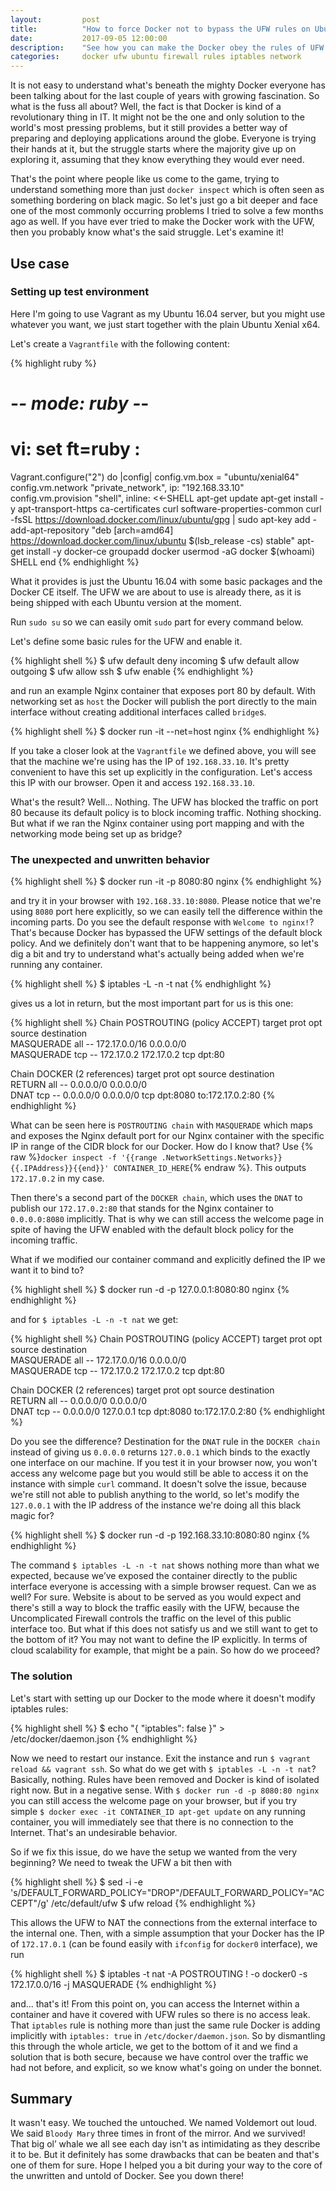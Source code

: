 ```yaml
---
layout:         post
title:          "How to force Docker not to bypass the UFW rules on Ubuntu 16.04"
date:           2017-09-05 12:00:00
description:    "See how you can make the Docker obey the rules of UFW on Ubuntu 16.04 (and others) with simple iptables modification."
categories:     docker ufw ubuntu firewall rules iptables network
---
```


It is not easy to understand what's beneath the mighty Docker everyone has been talking about for the last couple of years with growing fascination. So what is the fuss all about? Well, the fact is that Docker is kind of a revolutionary thing in IT. It might not be the one and only solution to the world's most pressing problems, but it still provides a better way of preparing and deploying applications around the globe. Everyone is trying their hands at it, but the struggle starts where the majority give up on exploring it, assuming that they know everything they would ever need. 

That's the point where people like us come to the game, trying to understand something more than just `docker inspect` which is often seen as something bordering on black magic. So let's just go a bit deeper and face one of the most commonly occurring problems I tried to solve a few months ago as well. If you have ever tried to make the Docker work with the UFW, then you probably know what's the said struggle. Let's examine it!


## Use case

### Setting up test environment

Here I'm going to use Vagrant as my Ubuntu 16.04 server, but you might use whatever you want, we just start together with the plain Ubuntu Xenial x64.

Let's create a `Vagrantfile` with the following content:

{% highlight ruby %}
# -*- mode: ruby -*-
# vi: set ft=ruby :

Vagrant.configure("2") do |config|
  config.vm.box = "ubuntu/xenial64"
  config.vm.network "private_network", ip: "192.168.33.10"
  config.vm.provision "shell", inline: <<-SHELL
    apt-get update
    apt-get install -y apt-transport-https ca-certificates curl software-properties-common
    curl -fsSL https://download.docker.com/linux/ubuntu/gpg | sudo apt-key add -
    add-apt-repository "deb [arch=amd64] https://download.docker.com/linux/ubuntu $(lsb_release -cs) stable"
    apt-get install -y docker-ce
    groupadd docker
    usermod -aG docker $(whoami)
  SHELL
end
{% endhighlight %}

What it provides is just the Ubuntu 16.04 with some basic packages and the Docker CE itself. The UFW we are about to use is already there, as it is being shipped with each Ubuntu version at the moment.

Run `sudo su` so we can easily omit `sudo` part for every command below.

Let's define some basic rules for the UFW and enable it.

{% highlight shell %}
$ ufw default deny incoming
$ ufw default allow outgoing
$ ufw allow ssh
$ ufw enable
{% endhighlight %}

and run an example Nginx container that exposes port 80 by default. With networking set as `host` the Docker will publish the port directly to the main interface without creating additional interfaces called `bridge`s.

{% highlight shell %}
$ docker run -it --net=host nginx
{% endhighlight %}

If you take a closer look at the `Vagrantfile` we defined above, you will see that the machine we're using has the IP of `192.168.33.10`. It's pretty convenient to have this set up explicitly in the configuration. Let's access this IP with our browser. Open it and access `192.168.33.10`.

What's the result? Well... Nothing. The UFW has blocked the traffic on port 80 because its default policy is to block incoming traffic. Nothing shocking. But what if we ran the Nginx container using port mapping and with the networking mode being set up as bridge?


### The unexpected and unwritten behavior

{% highlight shell %}
$ docker run -it -p 8080:80 nginx
{% endhighlight %}

and try it in your browser with `192.168.33.10:8080`. Please notice that we're using `8080` port here explicitly, so we can easily tell the difference within the incoming parts. Do you see the default response with `Welcome to nginx!`? That's because Docker has bypassed the UFW settings of the default block policy. And we definitely don't want that to be happening anymore, so let's dig a bit and try to understand what's actually being added when we're running any container.

{% highlight shell %}
$ iptables -L -n -t nat
{% endhighlight %}

gives us a lot in return, but the most important part for us is this one:

{% highlight shell %}
Chain POSTROUTING (policy ACCEPT)
target     prot opt source               destination         
MASQUERADE  all  --  172.17.0.0/16        0.0.0.0/0           
MASQUERADE  tcp  --  172.17.0.2           172.17.0.2           tcp dpt:80

Chain DOCKER (2 references)
target     prot opt source               destination         
RETURN     all  --  0.0.0.0/0            0.0.0.0/0           
DNAT       tcp  --  0.0.0.0/0            0.0.0.0/0            tcp dpt:8080 to:172.17.0.2:80
{% endhighlight %}

What can be seen here is `POSTROUTING chain` with `MASQUERADE` which maps and exposes the Nginx default port for our Nginx container with the specific IP in range of the CIDR block for our Docker. How do I know that? Use {% raw %}`docker inspect -f '{{range .NetworkSettings.Networks}}{{.IPAddress}}{{end}}' CONTAINER_ID_HERE`{% endraw %}. This outputs `172.17.0.2` in my case.

Then there's a second part of the `DOCKER chain`, which uses the `DNAT` to publish our `172.17.0.2:80` that stands for the Nginx container to `0.0.0.0:8080` implicitly. That is why we can still access the welcome page in spite of having the UFW enabled with the default block policy for the incoming traffic.

What if we modified our container command and explicitly defined the IP we want it to bind to?

{% highlight shell %}
$ docker run -d -p 127.0.0.1:8080:80 nginx
{% endhighlight %}

and for `$ iptables -L -n -t nat` we get:

{% highlight shell %}
Chain POSTROUTING (policy ACCEPT)
target     prot opt source               destination         
MASQUERADE  all  --  172.17.0.0/16        0.0.0.0/0           
MASQUERADE  tcp  --  172.17.0.2           172.17.0.2           tcp dpt:80

Chain DOCKER (2 references)
target     prot opt source               destination         
RETURN     all  --  0.0.0.0/0            0.0.0.0/0           
DNAT       tcp  --  0.0.0.0/0            127.0.0.1            tcp dpt:8080 to:172.17.0.2:80
{% endhighlight %}

Do you see the difference? Destination for the `DNAT` rule in the `DOCKER chain` instead of giving us `0.0.0.0` returns `127.0.0.1` which binds to the exactly one interface on our machine. If you test it in your browser now, you won't access any welcome page but you would still be able to access it on the instance with simple `curl` command. It doesn't solve the issue, because we're still not able to publish anything to the world, so let's modify the `127.0.0.1` with the IP address of the instance we're doing all this black magic for?

{% highlight shell %}
$ docker run -d -p 192.168.33.10:8080:80 nginx
{% endhighlight %}

The command `$ iptables -L -n -t nat` shows nothing more than what we expected, because we’ve exposed the container directly to the public interface everyone is accessing with a simple browser request. Can we as well? For sure. Website is about to be served as you would expect and there's still a way to block the traffic easily with the UFW, because the Uncomplicated Firewall controls the traffic on the level of this public interface too.
But what if this does not satisfy us and we still want to get to the bottom of it? You may not want to define the IP explicitly. In terms of cloud scalability for example, that might be a pain. So how do we proceed?


### The solution

Let's start with setting up our Docker to the mode where it doesn't modify iptables rules:

{% highlight shell %}
$ echo "{
\"iptables\": false
}" > /etc/docker/daemon.json
{% endhighlight %}

Now we need to restart our instance. Exit the instance and run `$ vagrant reload && vagrant ssh`. So what do we get with `$ iptables -L -n -t nat`? Basically, nothing. Rules have been removed and Docker is kind of isolated right now. But in a negative sense. With `$ docker run -d -p 8080:80 nginx` you can still access the welcome page on your browser, but if you try simple `$ docker exec -it CONTAINER_ID apt-get update` on any running container, you will immediately see that there is no connection to the Internet. That's an undesirable behavior.

So if we fix this issue, do we have the setup we wanted from the very beginning? We need to tweak the UFW a bit then with

{% highlight shell %}
$ sed -i -e 's/DEFAULT_FORWARD_POLICY="DROP"/DEFAULT_FORWARD_POLICY="ACCEPT"/g' /etc/default/ufw
$ ufw reload
{% endhighlight %}

This allows the UFW to NAT the connections from the external interface to the internal one.
Then, with a simple assumption that your Docker has the IP of `172.17.0.1` (can be found easily with `ifconfig` for `docker0` interface), we run

{% highlight shell %}
$ iptables -t nat -A POSTROUTING ! -o docker0 -s 172.17.0.0/16 -j MASQUERADE
{% endhighlight %}

and... that's it! From this point on, you can access the Internet within a container and have it covered with UFW rules so there is no access leak. That `iptables` rule is nothing more than just the same rule Docker is adding implicitly with `iptables: true` in `/etc/docker/daemon.json`. So by dismantling this through the whole article, we get to the bottom of it and we find a solution that is both secure, because we have control over the traffic we had not before, and explicit, so we know what's going on under the bonnet.


## Summary

It wasn't easy. We touched the untouched. We named Voldemort out loud. We said `Bloody Mary` three times in front of the mirror. And we survived! That big ol’ whale we all see each day isn't as intimidating as they describe it to be. But it definitely has some drawbacks that can be beaten and that's one of them for sure. Hope I helped you a bit during your way to the core of the unwritten and untold of Docker. See you down there!
